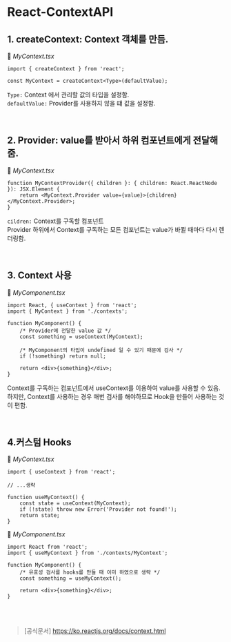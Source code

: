 # React-ContextAPI

## **1. createContext**: Context 객체를 만듬.

📎 _MyContext.tsx_

```tsx
import { createContext } from 'react';

const MyContext = createContext<Type>(defaultValue);
```

`Type:` Context 에서 관리할 값의 타입을 설정함. </br>
`defaultValue:` Provider를 사용하지 않을 떄 값을 설정함.

</br>

## **2. Provider**: value를 받아서 하위 컴포넌트에게 전달해줌.

📎 _MyContext.tsx_

```tsx
function MyContextProvider({ children }: { children: React.ReactNode }): JSX.Element {
    return <MyContext.Provider value={value}>{children}</MyContext.Provider>;
}
```

`cildren:` Context를 구독할 컴포넌트 <br>
Provider 하위에서 Context를 구독하는 모든 컴포넌트는 value가 바뀔 때마다 다시 렌더링함.

</br>

## **3. Context 사용**

📎 _MyComponent.tsx_

```tsx
import React, { useContext } from 'react';
import { MyContext } from './contexts';

function MyComponent() {
    /* Provider에 전달한 value 값 */
    const something = useContext(MyContext);

    /* MyComponent의 타입이 undefined 일 수 있기 때문에 검사 */
    if (!something) return null;

    return <div>{something}</div>;
}
```

Context를 구독하는 컴포넌트에서 useContext를 이용하여 value를 사용할 수 있음. <br>
하지만, Context를 사용하는 경우 매번 검사를 해야하므로 Hook을 만들어 사용하는 것이 편함.

<br>

## **4.커스텀 Hooks**

📎 _MyContext.tsx_

```tsx
import { useContext } from 'react';

// ...생략

function useMyContext() {
    const state = useContext(MyContext);
    if (!state) throw new Error('Provider not found!');
    return state;
}
```

📎 _MyComponent.tsx_

```tsx
import React from 'react';
import { useMyContext } from './contexts/MyContext';

function MyComponent() {
    /* 유효성 검사를 hooks를 만들 때 이미 하였으로 생략 */
    const something = useMyContext();

    return <div>{something}</div>;
}
```

<br><br>

> [공식문서] https://ko.reactjs.org/docs/context.html
